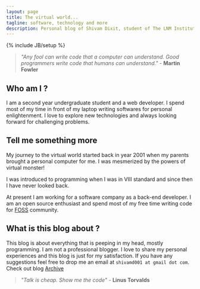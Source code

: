 ```yaml
---
layout: page
title: The virtual world...
tagline: software, technology and more
description: Personal blog of Shivam Dixit, student of The LNM Institute of Information Technology and web developer
---
```

{% include JB/setup %}


> *"Any fool can write code that a computer can understand. Good programmers write code that humans can understand."*   - **Martin Fowler**

## Who am I ?

I am a second year undergraduate student and a web developer. I spend most of my time in front of my laptop writing softwares for personal enlightenment. I love to explore new technologies and always looking forward for challenging problems.

## Tell me something more

My journey to the virtual world started back in year 2001 when my parents brought a personal computer for me. I was mesmerized by the powers of virtual monster!

I was introduced to programming when I was in VIII standard and since then I have never looked back.

At present I am working for a software company as a back-end developer. I am an open source enthusiast and spend most of my free time writing code for [FOSS](http://en.wikipedia.org/wiki/Free_and_open-source_software) community.

## What is this blog about ?

This blog is about everything that is peeping in my head, mostly programming. I am not a professional blogger. I love to share my personal experiences and this blog is just for my satisfaction. If you have any suggestions feel free to drop me an email at `shivamd001 at gmail dot com`. Check out blog [Archive](archive.html)


> *"Talk is cheap. Show me the code"*  - **Linus Torvalds**
